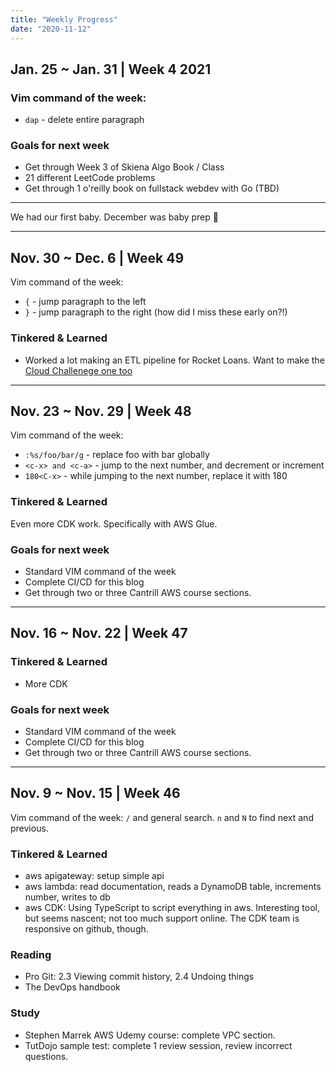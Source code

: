 ```yaml
---
title: "Weekly Progress"
date: "2020-11-12"
---
```


## Jan. 25 ~ Jan. 31 | Week 4 2021

### Vim command of the week:
- `dap` - delete entire paragraph

### Goals for next week
- Get through Week 3 of Skiena Algo Book / Class
- 21 different LeetCode problems
- Get through 1 o'reilly book on fullstack webdev with Go (TBD)

---
We had our first baby. December was baby prep 👶

---

## Nov. 30 ~ Dec. 6 | Week 49

Vim command of the week:

- `{` - jump paragraph to the left
- `}` - jump paragraph to the right (how did I miss these early on?!)

### Tinkered & Learned

- Worked a lot making an ETL pipeline for Rocket Loans. Want to make the [Cloud Challenege one too](https://acloudguru.com/blog/engineering/cloudguruchallenge-python-aws-etl)

---

## Nov. 23 ~ Nov. 29 | Week 48

Vim command of the week:

- `:%s/foo/bar/g` - replace foo with bar globally
- `<c-x> and <c-a>` - jump to the next number, and decrement or increment
- `180<C-x>` - while jumping to the next number, replace it with 180

### Tinkered & Learned

Even more CDK work. Specifically with AWS Glue.

### Goals for next week

- Standard VIM command of the week
- Complete CI/CD for this blog
- Get through two or three Cantrill AWS course sections.

---

## Nov. 16 ~ Nov. 22 | Week 47

### Tinkered & Learned

- More CDK

### Goals for next week

- Standard VIM command of the week
- Complete CI/CD for this blog
- Get through two or three Cantrill AWS course sections.

---

## Nov. 9 ~ Nov. 15 | Week 46

Vim command of the week: `/` and general search. `n` and `N` to find next and previous.

### Tinkered & Learned

- aws apigateway: setup simple api
- aws lambda: read documentation, reads a DynamoDB table, increments number, writes to db
- aws CDK: Using TypeScript to script everything in aws. Interesting tool, but seems nascent; not too much support online. The CDK team is responsive on github, though.

### Reading

- Pro Git: 2.3 Viewing commit history, 2.4 Undoing things
- The DevOps handbook

### Study

- Stephen Marrek AWS Udemy course: complete VPC section.
- TutDojo sample test: complete 1 review session, review incorrect questions.
